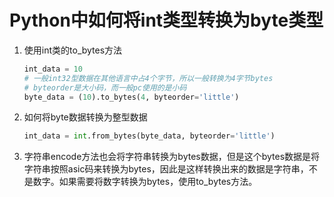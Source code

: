 # Python中如何将int类型转换为byte类型

1. 使用int类的to_bytes方法

   ```python
   int_data = 10
   # 一般int32型数据在其他语言中占4个字节，所以一般转换为4字节bytes
   # byteorder是大小码，而一般pc使用的是小码
   byte_data = (10).to_bytes(4, byteorder='little')
   ```

2. 如何将byte数据转换为整型数据

   ```python
   int_data = int.from_bytes(byte_data, byteorder='little')
   ```

3. 字符串encode方法也会将字符串转换为bytes数据，但是这个bytes数据是将字符串按照asic码来转换为bytes，因此是这样转换出来的数据是字符串，不是数字。如果需要将数字转换为bytes，使用to_bytes方法。